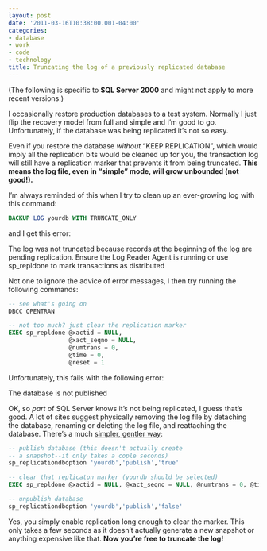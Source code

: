 ```yaml
---
layout: post
date: '2011-03-16T10:38:00.001-04:00'
categories:
- database
- work
- code
- technology
title: Truncating the log of a previously replicated database
---
```


(The following is specific to **SQL Server 2000** and might not apply to more recent versions.)

I occasionally restore production databases to a test system. Normally I just flip the recovery model from full and simple and I’m good to go. Unfortunately, if the database was being replicated it’s not so easy.

Even if you restore the database *without* “KEEP REPLICATION”, which would imply all the replication bits would be cleaned up for you, the transaction log will still have a replication marker that prevents it from being truncated. **This means the log file, even in “simple” mode, will grow unbounded (not good!).**

I’m always reminded of this when I try to clean up an ever-growing log with this command:
   
```sql
BACKUP LOG yourdb WITH TRUNCATE_ONLY
```

and I get this error:

The log was not truncated because records at the beginning of the log are pending replication. Ensure the Log Reader Agent is running or use sp_repldone to mark transactions as distributed 

Not one to ignore the advice of error messages, I then try running the following commands:
  
```sql
-- see what's going on
DBCC OPENTRAN

-- not too much? just clear the replication marker
EXEC sp_repldone @xactid = NULL, 
                 @xact_seqno = NULL, 
                 @numtrans = 0, 
                 @time = 0, 
                 @reset = 1
```

Unfortunately, this fails with the following error:

The database is not published

OK, so *part* of SQL Server knows it’s not being replicated, I guess that’s good. A lot of sites suggest physically removing the log file by detaching the database, renaming or deleting the log file, and reattaching the database. There’s a much [simpler, gentler way](http://www.sqlmag.com/Forums/tabid/426/aff/72/aft/83960/afv/topic/Default.aspx):
  
```sql
-- publish database (this doesn't actually create 
-- a snapshot--it only takes a cople seconds)
sp_replicationdboption 'yourdb','publish','true'

-- clear that replicaton marker (yourdb should be selected)
EXEC sp_repldone @xactid = NULL, @xact_seqno = NULL, @numtrans = 0, @time = 0, @reset = 1

-- unpublish database
sp_replicationdboption 'yourdb','publish','false'
```

Yes, you simply enable replication long enough to clear the marker. This only takes a few seconds as it doesn’t actually generate a new snapshot or anything expensive like that. **Now you’re free to truncate the log!**